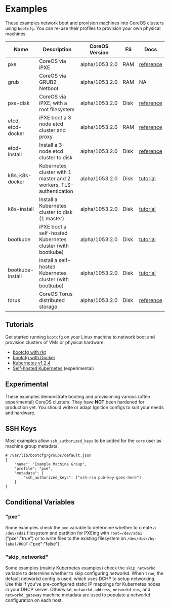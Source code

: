 
# Examples

These examples network boot and provision machines into CoreOS clusters using `bootcfg`. You can re-use their profiles to provision your own physical machines.

| Name       | Description | CoreOS Version | FS | Docs | 
|------------|-------------|----------------|----|-----------|
| pxe | CoreOS via iPXE | alpha/1053.2.0 | RAM | [reference](https://coreos.com/os/docs/latest/booting-with-ipxe.html) |
| grub | CoreOS via GRUB2 Netboot | alpha/1053.2.0 | RAM | NA |
| pxe-disk | CoreOS via iPXE, with a root filesystem | alpha/1053.2.0 | Disk | [reference](https://coreos.com/os/docs/latest/booting-with-ipxe.html) |
| etcd, etcd-docker | iPXE boot a 3 node etcd cluster and proxy | alpha/1053.2.0 | RAM | [reference](https://coreos.com/os/docs/latest/cluster-architectures.html) |
| etcd-install | Install a 3-node etcd cluster to disk | alpha/1053.2.0 | Disk | [reference](https://coreos.com/os/docs/latest/installing-to-disk.html) |
| k8s, k8s-docker | Kubernetes cluster with 1 master and 2 workers, TLS-authentication | alpha/1053.2.0 | Disk | [tutorial](../Documentation/kubernetes.md) |
| k8s-install | Install a Kubernetes cluster to disk (1 master) | alpha/1053.2.0 | Disk | [tutorial](../Documentation/kubernetes.md) |
| bootkube | iPXE boot a self-hosted Kubernetes cluster (with bootkube) | alpha/1053.2.0 | Disk | [tutorial](../Documentation/bootkube.md) |
| bootkube-install | Install a self-hosted Kubernetes cluster (with bootkube) | alpha/1053.2.0 | Disk | [tutorial](../Documentation/bootkube.md) |
| torus | CoreOS Torus distributed storage | alpha/1053.2.0 | Disk | [reference](https://github.com/coreos/torus) |

## Tutorials

Get started running `bootcfg` on your Linux machine to network boot and provision clusters of VMs or physical hardware.

* [bootcfg with rkt](../Documentation/getting-started-rkt.md)
* [bootcfg with Docker](../Documentation/getting-started-docker.md)
* [Kubernetes v1.2.4](../Documentation/kubernetes.md)
* [Self-hosted Kubernetes](../Documentation/bootkube.md) (experimental)

## Experimental

These examples demonstrate booting and provisioning various (often experimental) CoreOS clusters. They have **NOT** been hardened for production yet. You should write or adapt Ignition configs to suit your needs and hardware.

## SSH Keys

Most examples allow `ssh_authorized_keys` to be added for the `core` user as machine group metadata.

    # /var/lib/bootcfg/groups/default.json
    {
        "name": "Example Machine Group",
        "profile": "pxe",
        "metadata": {
            "ssh_authorized_keys": ["ssh-rsa pub-key-goes-here"]
        }
    }

## Conditional Variables

### "pxe"

Some examples check the `pxe` variable to determine whether to create a `/dev/sda1` filesystem and partition for PXEing with `root=/dev/sda1` ("pxe":"true") or to write files to the existing filesystem on `/dev/disk/by-label/ROOT` ("pxe":"false").

### "skip_networkd"

Some examples (mainly Kubernetes examples) check the `skip_networkd` variable to determine whether to skip configuring networkd. When `true`, the default networkd config is used, which uses DCHP to setup networking. Use this if you've pre-configured static IP mappings for Kubernetes nodes in your DHCP server. Otherwise, `networkd_address`, `networkd_dns`, and `networkd_gateway` machine metadata are used to populate a networkd configuration on each host.
